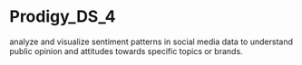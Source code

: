 # Prodigy_DS_4

analyze and visualize sentiment patterns in social media data to understand public opinion and attitudes towards specific topics or brands.
